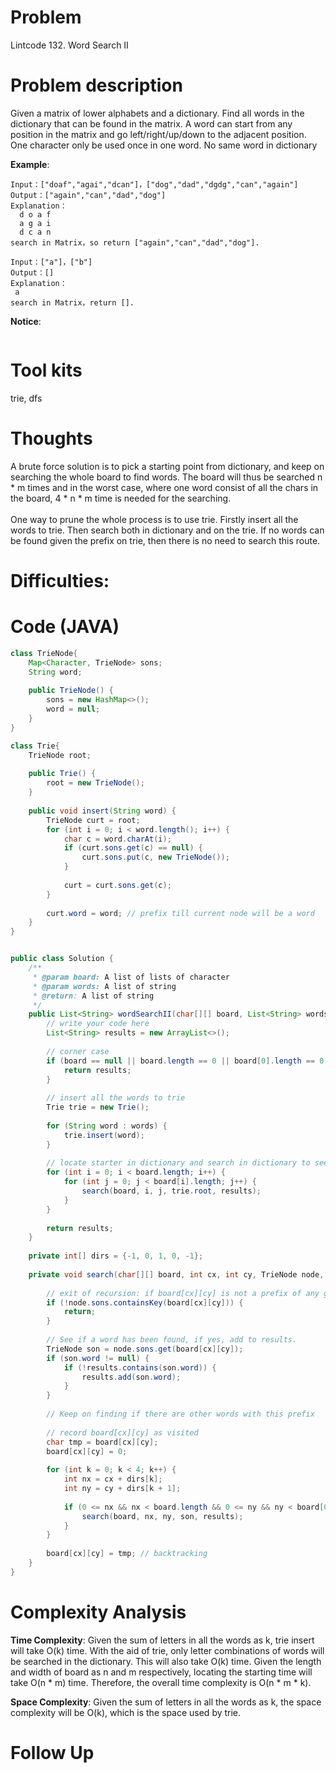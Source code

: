 # Problem
Lintcode 132. Word Search II

# Problem description
Given a matrix of lower alphabets and a dictionary. Find all words in the dictionary that can be found in the matrix. A word can start from any position in the matrix and go left/right/up/down to the adjacent position. One character only be used once in one word. No same word in dictionary



**Example**:
```
Input：["doaf","agai","dcan"]，["dog","dad","dgdg","can","again"]
Output：["again","can","dad","dog"]
Explanation：
  d o a f
  a g a i
  d c a n
search in Matrix，so return ["again","can","dad","dog"].
```

```
Input：["a"]，["b"]
Output：[]
Explanation：
 a
search in Matrix，return [].
```

**Notice**:
```

```
# Tool kits
trie, dfs

# Thoughts
A brute force solution is to pick a starting point from dictionary, and keep on searching the whole board to find words. The board will thus be searched n * m times and in the worst case, where one word consist of all the chars in the board, 4 * n * m time is needed for the searching. <br/><br/> One way to prune the whole process is to use trie. Firstly insert all the words to trie. Then search both in dictionary and on the trie. If no words can be found given the prefix on trie, then there is no need to search this route. 

# Difficulties:


# Code (JAVA)
```java
class TrieNode{
    Map<Character, TrieNode> sons;
    String word;
    
    public TrieNode() {
        sons = new HashMap<>();
        word = null;
    }
}

class Trie{
    TrieNode root;
    
    public Trie() {
        root = new TrieNode();
    }
    
    public void insert(String word) {
        TrieNode curt = root;
        for (int i = 0; i < word.length(); i++) {
            char c = word.charAt(i);
            if (curt.sons.get(c) == null) {
                curt.sons.put(c, new TrieNode());
            }
            
            curt = curt.sons.get(c);
        }
        
        curt.word = word; // prefix till current node will be a word
    }
}


public class Solution {
    /**
     * @param board: A list of lists of character
     * @param words: A list of string
     * @return: A list of string
     */
    public List<String> wordSearchII(char[][] board, List<String> words) {
        // write your code here
        List<String> results = new ArrayList<>();
        
        // corner case
        if (board == null || board.length == 0 || board[0].length == 0) {
            return results;
        }
        
        // insert all the words to trie
        Trie trie = new Trie();
        
        for (String word : words) {
            trie.insert(word);
        }
        
        // locate starter in dictionary and search in dictionary to see whether a word in words can be found
        for (int i = 0; i < board.length; i++) {
            for (int j = 0; j < board[i].length; j++) {
                search(board, i, j, trie.root, results);
            }
        }
        
        return results;
    }
    
    private int[] dirs = {-1, 0, 1, 0, -1};
    
    private void search(char[][] board, int cx, int cy, TrieNode node, List<String> results) {
        
        // exit of recursion: if board[cx][cy] is not a prefix of any given word, there is no need to search this point.
        if (!node.sons.containsKey(board[cx][cy])) {
            return;
        }
        
        // See if a word has been found, if yes, add to results.
        TrieNode son = node.sons.get(board[cx][cy]);
        if (son.word != null) {
            if (!results.contains(son.word)) {
                results.add(son.word);
            }
        }
        
        // Keep on finding if there are other words with this prefix
        
        // record board[cx][cy] as visited
        char tmp = board[cx][cy];
        board[cx][cy] = 0;
        
        for (int k = 0; k < 4; k++) {
            int nx = cx + dirs[k];
            int ny = cy + dirs[k + 1];
            
            if (0 <= nx && nx < board.length && 0 <= ny && ny < board[0].length && board[nx][ny] != 0) {
                search(board, nx, ny, son, results);
            }
        }
        
        board[cx][cy] = tmp; // backtracking
    }
}
```

# Complexity Analysis
**Time Complexity**: Given the sum of letters in all the words as k, trie insert will take O(k) time. With the aid of trie, only letter combinations of words will be searched in the dictionary. This will also take O(k) time. Given the length and width of board as n and m respectively, locating the starting time will take O(n * m) time. Therefore, the overall time complexity is O(n * m * k).

**Space Complexity**:  Given the sum of letters in all the words as k, the space complexity will be O(k), which is the space used by trie.

# Follow Up
